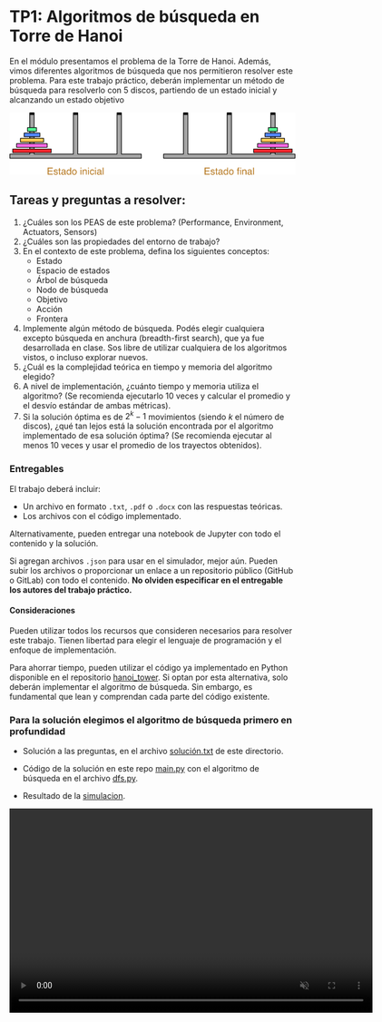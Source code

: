 # TP1: Algoritmos de búsqueda en Torre de Hanoi

En el módulo presentamos el problema de la Torre de Hanoi. Además, vimos diferentes algoritmos de búsqueda que nos permitieron resolver este problema. Para este trabajo práctico, deberán implementar un método de búsqueda para resolverlo con 5 discos, partiendo de un estado inicial y alcanzando un estado objetivo

![Torres Hanoi](./torres.png "Torres Hanoi")

## Tareas y preguntas a resolver:

1. ¿Cuáles son los PEAS de este problema? (Performance, Environment, Actuators, Sensors)
2. ¿Cuáles son las propiedades del entorno de trabajo?
3. En el contexto de este problema, defina los siguientes conceptos:
    - Estado
    - Espacio de estados
    - Árbol de búsqueda
    - Nodo de búsqueda
    - Objetivo
    - Acción
    - Frontera
4. Implemente algún método de búsqueda. Podés elegir cualquiera excepto búsqueda en anchura (breadth-first search), que ya fue desarrollada en clase. Sos libre de utilizar cualquiera de los algoritmos vistos, o incluso explorar nuevos.
5. ¿Cuál es la complejidad teórica en tiempo y memoria del algoritmo elegido?
6. A nivel de implementación, ¿cuánto tiempo y memoria utiliza el algoritmo? (Se recomienda ejecutarlo 10 veces y calcular el promedio y el desvío estándar de ambas métricas).
7. Si la solución óptima es de $2^k - 1$ movimientos (siendo *k* el número de discos), ¿qué tan lejos está la solución encontrada por el algoritmo implementado de esa solución óptima? (Se recomienda ejecutar al menos 10 veces y usar el promedio de los trayectos obtenidos).

### Entregables

El trabajo deberá incluir:
- Un archivo en formato `.txt`, `.pdf` o `.docx` con las respuestas teóricas.
- Los archivos con el código implementado.

Alternativamente, pueden entregar una notebook de Jupyter con todo el contenido y la solución.

Si agregan archivos `.json` para usar en el simulador, mejor aún. Pueden subir los archivos o proporcionar un enlace a un repositorio público (GitHub o GitLab) con todo el contenido. **No olviden especificar en el entregable los autores del trabajo práctico.**

#### Consideraciones

Pueden utilizar todos los recursos que consideren necesarios para resolver este trabajo. Tienen libertad para elegir el lenguaje de programación y el enfoque de implementación.

Para ahorrar tiempo, pueden utilizar el código ya implementado en Python disponible en el repositorio [hanoi_tower](https://github.com/FIUBA-Posgrado-Inteligencia-Artificial/intro_ia/tree/main/clase2/hanoi_tower). Si optan por esta alternativa, solo deberán implementar el algoritmo de búsqueda. Sin embargo, es fundamental que lean y comprendan cada parte del código existente.


### Para la solución elegimos el algoritmo de búsqueda primero en profundidad

- Solución a las preguntas, en el archivo [solución.txt](./solucion.txt) de este directorio.
- Código de la solución en este repo [main.py](./main.py) con el algoritmo de búsqueda en el archivo [dfs.py](./dfs/dfs.py).

- Resultado de la [simulacion](./HanoiDFS.mp4).

<video src="./HanoiDFS.mp4" controls width="640" height="360" autoplay loop muted/>